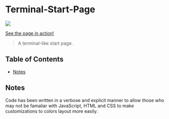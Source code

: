 # Terminal-Start-Page


<img src="https://calvin-smith.github.io/Hosting/Terminal-Start-Page/Demo.gif">

[See the page in action!](http://ricostacruz.com)

> A terminal-like start page.

## Table of Contents

- [Notes](#notes)



## Notes

Code has been written in a verbose and explicit manner to allow those who may not be famaliar with JavaScript, HTML and CSS to make customizations to colors layout more easily.
